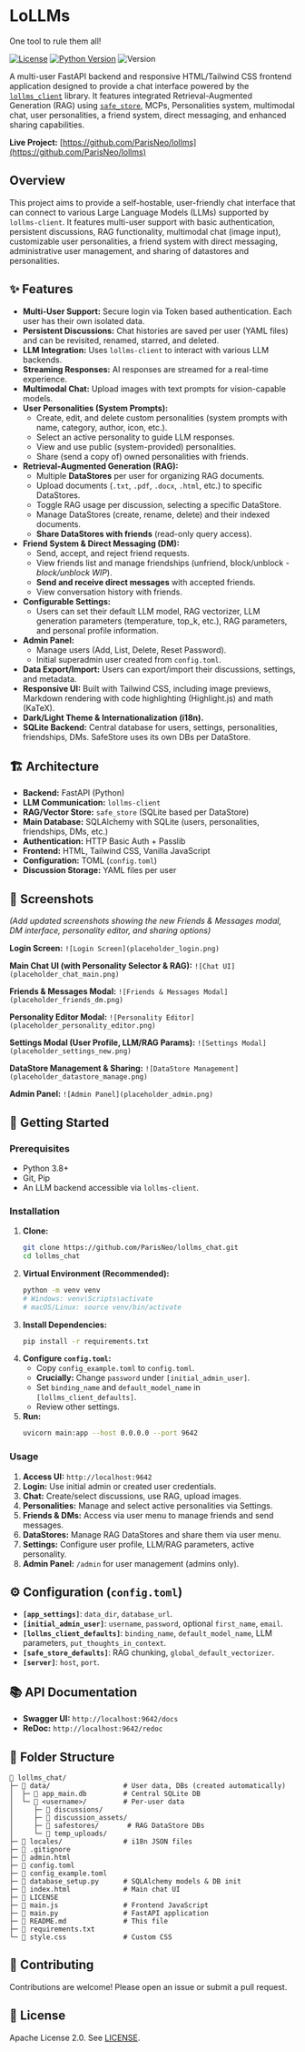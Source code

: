 # LoLLMs
One tool to rule them all!

[![License](https://img.shields.io/badge/License-Apache_2.0-blue.svg)](https://opensource.org/licenses/Apache-2.0)
[![Python Version](https://img.shields.io/badge/Python-3.8+-blue.svg)](https://www.python.org/downloads/)
![Version](https://img.shields.io/badge/Version-1.6.0-brightgreen) <!-- Updated Version -->
<!-- Add build status badge if CI is set up -->
<!-- [![Build Status](https://img.shields.io/your_ci_badge_url)](your_ci_link) -->

A multi-user FastAPI backend and responsive HTML/Tailwind CSS frontend application designed to provide a chat interface powered by the [`lollms_client`](https://github.com/ParisNeo/lollms_client) library. It features integrated Retrieval-Augmented Generation (RAG) using [`safe_store`](https://github.com/ParisNeo/safe_store), MCPs, Personalities system, multimodal chat, user personalities, a friend system, direct messaging, and enhanced sharing capabilities.

**Live Project:** [https://github.com/ParisNeo/lollms](https://github.com/ParisNeo/lollms)

## Overview

This project aims to provide a self-hostable, user-friendly chat interface that can connect to various Large Language Models (LLMs) supported by `lollms-client`. It features multi-user support with basic authentication, persistent discussions, RAG functionality, multimodal chat (image input), customizable user personalities, a friend system with direct messaging, administrative user management, and sharing of datastores and personalities.

## ✨ Features

*   **Multi-User Support:** Secure login via Token based authentication. Each user has their own isolated data.
*   **Persistent Discussions:** Chat histories are saved per user (YAML files) and can be revisited, renamed, starred, and deleted.
*   **LLM Integration:** Uses `lollms-client` to interact with various LLM backends.
*   **Streaming Responses:** AI responses are streamed for a real-time experience.
*   **Multimodal Chat:** Upload images with text prompts for vision-capable models.
*   **User Personalities (System Prompts):**
    *   Create, edit, and delete custom personalities (system prompts with name, category, author, icon, etc.).
    *   Select an active personality to guide LLM responses.
    *   View and use public (system-provided) personalities.
    *   Share (send a copy of) owned personalities with friends.
*   **Retrieval-Augmented Generation (RAG):**
    *   Multiple **DataStores** per user for organizing RAG documents.
    *   Upload documents (`.txt`, `.pdf`, `.docx`, `.html`, etc.) to specific DataStores.
    *   Toggle RAG usage per discussion, selecting a specific DataStore.
    *   Manage DataStores (create, rename, delete) and their indexed documents.
    *   **Share DataStores with friends** (read-only query access).
*   **Friend System & Direct Messaging (DM):**
    *   Send, accept, and reject friend requests.
    *   View friends list and manage friendships (unfriend, block/unblock - *block/unblock WIP*).
    *   **Send and receive direct messages** with accepted friends.
    *   View conversation history with friends.
*   **Configurable Settings:**
    *   Users can set their default LLM model, RAG vectorizer, LLM generation parameters (temperature, top_k, etc.), RAG parameters, and personal profile information.
*   **Admin Panel:**
    *   Manage users (Add, List, Delete, Reset Password).
    *   Initial superadmin user created from `config.toml`.
*   **Data Export/Import:** Users can export/import their discussions, settings, and metadata.
*   **Responsive UI:** Built with Tailwind CSS, including image previews, Markdown rendering with code highlighting (Highlight.js) and math (KaTeX).
*   **Dark/Light Theme & Internationalization (i18n).**
*   **SQLite Backend:** Central database for users, settings, personalities, friendships, DMs. SafeStore uses its own DBs per DataStore.

## 🏗️ Architecture

*   **Backend:** FastAPI (Python)
*   **LLM Communication:** `lollms-client`
*   **RAG/Vector Store:** `safe_store` (SQLite based per DataStore)
*   **Main Database:** SQLAlchemy with SQLite (users, personalities, friendships, DMs, etc.)
*   **Authentication:** HTTP Basic Auth + Passlib
*   **Frontend:** HTML, Tailwind CSS, Vanilla JavaScript
*   **Configuration:** TOML (`config.toml`)
*   **Discussion Storage:** YAML files per user

## 📸 Screenshots

*(Add updated screenshots showing the new Friends & Messages modal, DM interface, personality editor, and sharing options)*

**Login Screen:**
`![Login Screen](placeholder_login.png)`

**Main Chat UI (with Personality Selector & RAG):**
`![Chat UI](placeholder_chat_main.png)`

**Friends & Messages Modal:**
`![Friends & Messages Modal](placeholder_friends_dm.png)`

**Personality Editor Modal:**
`![Personality Editor](placeholder_personality_editor.png)`

**Settings Modal (User Profile, LLM/RAG Params):**
`![Settings Modal](placeholder_settings_new.png)`

**DataStore Management & Sharing:**
`![DataStore Management](placeholder_datastore_manage.png)`

**Admin Panel:**
`![Admin Panel](placeholder_admin.png)`

## 🚀 Getting Started

### Prerequisites

*   Python 3.8+
*   Git, Pip
*   An LLM backend accessible via `lollms-client`.

### Installation

1.  **Clone:**
    ```bash
    git clone https://github.com/ParisNeo/lollms_chat.git
    cd lollms_chat
    ```
2.  **Virtual Environment (Recommended):**
    ```bash
    python -m venv venv
    # Windows: venv\Scripts\activate
    # macOS/Linux: source venv/bin/activate
    ```
3.  **Install Dependencies:**
    ```bash
    pip install -r requirements.txt
    ```
4.  **Configure `config.toml`:**
    *   Copy `config_example.toml` to `config.toml`.
    *   **Crucially:** Change `password` under `[initial_admin_user]`.
    *   Set `binding_name` and `default_model_name` in `[lollms_client_defaults]`.
    *   Review other settings.
5.  **Run:**
    ```bash
    uvicorn main:app --host 0.0.0.0 --port 9642
    ```

### Usage

1.  **Access UI:** `http://localhost:9642`
2.  **Login:** Use initial admin or created user credentials.
3.  **Chat:** Create/select discussions, use RAG, upload images.
4.  **Personalities:** Manage and select active personalities via Settings.
5.  **Friends & DMs:** Access via user menu to manage friends and send messages.
6.  **DataStores:** Manage RAG DataStores and share them via user menu.
7.  **Settings:** Configure user profile, LLM/RAG parameters, active personality.
8.  **Admin Panel:** `/admin` for user management (admins only).

## ⚙️ Configuration (`config.toml`)

*   **`[app_settings]`**: `data_dir`, `database_url`.
*   **`[initial_admin_user]`**: `username`, `password`, optional `first_name`, `email`.
*   **`[lollms_client_defaults]`**: `binding_name`, `default_model_name`, LLM parameters, `put_thoughts_in_context`.
*   **`[safe_store_defaults]`**: RAG chunking, `global_default_vectorizer`.
*   **`[server]`**: `host`, `port`.

## 📚 API Documentation

*   **Swagger UI:** `http://localhost:9642/docs`
*   **ReDoc:** `http://localhost:9642/redoc`

## 📁 Folder Structure

```text
📁 lollms_chat/
├─ 📁 data/                  # User data, DBs (created automatically)
│  ├─ 📄 app_main.db         # Central SQLite DB
│  └─ 📁 <username>/         # Per-user data
│     ├─ 📁 discussions/
│     ├─ 📁 discussion_assets/
│     ├─ 📁 safestores/       # RAG DataStore DBs
│     └─ 📁 temp_uploads/
├─ 📁 locales/               # i18n JSON files
├─ 📄 .gitignore
├─ 📄 admin.html
├─ 📄 config.toml
├─ 📄 config_example.toml
├─ 📄 database_setup.py      # SQLAlchemy models & DB init
├─ 📄 index.html             # Main chat UI
├─ 📄 LICENSE
├─ 📄 main.js                # Frontend JavaScript
├─ 📄 main.py                # FastAPI application
├─ 📄 README.md              # This file
├─ 📄 requirements.txt
└─ 📄 style.css              # Custom CSS
```

## 🤝 Contributing

Contributions are welcome! Please open an issue or submit a pull request.

## 📜 License

Apache License 2.0. See [LICENSE](LICENSE).
